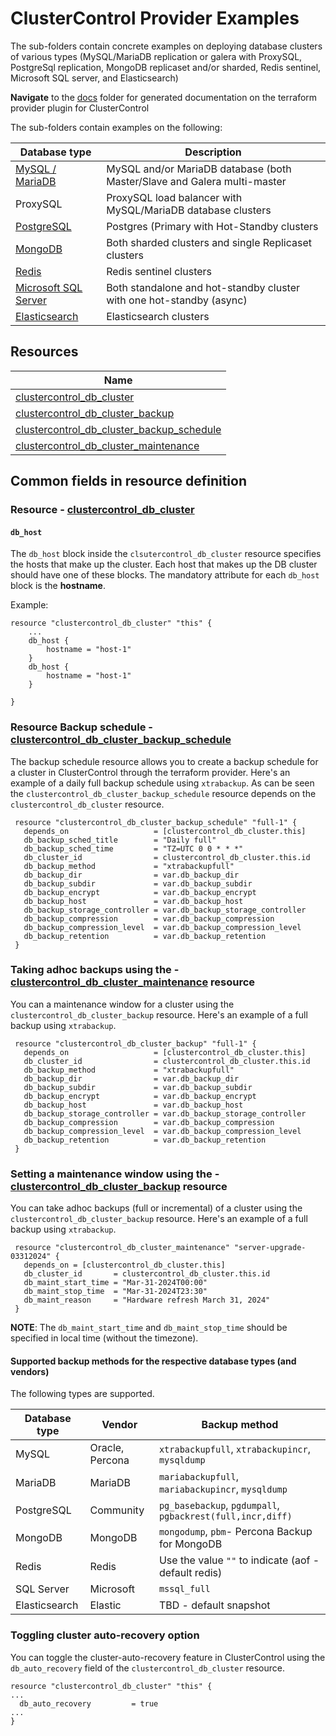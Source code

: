 # ClusterControl Provider Examples

The sub-folders contain concrete examples on deploying database clusters of various types (MySQL/MariaDB replication or galera with ProxySQL,
PostgreSql replication, MongoDB replicaset and/or sharded, Redis sentinel, Microsoft SQL server, and Elasticsearch)

**Navigate** to the [docs](https://github.com/severalnines/terraform-provider-clustercontrol/tree/main/docs) folder for generated documentation on the terraform provider plugin for ClusterControl

The sub-folders contain examples on the following:

| Database type        | Description                                                              |
|----------------------|--------------------------------------------------------------------------|
| [MySQL / MariaDB](https://github.com/severalnines/terraform-provider-clustercontrol/tree/main/examples/mysql-maria)      | MySQL and/or MariaDB database (both Master/Slave and Galera multi-master |
| ProxySQL             | ProxySQL load balancer with MySQL/MariaDB database clusters              |
| [PostgreSQL](https://github.com/severalnines/terraform-provider-clustercontrol/tree/main/examples/postgres)           | Postgres (Primary with Hot-Standby clusters                              |
| [MongoDB](https://github.com/severalnines/terraform-provider-clustercontrol/tree/main/examples/mongo)              | Both sharded clusters and single Replicaset clusters                     |
| [Redis](https://github.com/severalnines/terraform-provider-clustercontrol/tree/main/examples/redis)                | Redis sentinel clusters                                                  |
| [Microsoft SQL Server](https://github.com/severalnines/terraform-provider-clustercontrol/tree/main/examples/mssql) | Both standalone and hot-standby cluster with one hot-standby (async)     |
| [Elasticsearch](https://github.com/severalnines/terraform-provider-clustercontrol/tree/main/examples/elastic)        | Elasticsearch clusters                                                   |



## Resources

| Name                                                                                                                                                                     |
|--------------------------------------------------------------------------------------------------------------------------------------------------------------------------|
| [clustercontrol_db_cluster](https://github.com/severalnines/terraform-provider-clustercontrol/blob/main/docs/resources/db_cluster.md#clustercontrol_db_cluster-resource) |
| [clustercontrol_db_cluster_backup](https://github.com/severalnines/terraform-provider-clustercontrol/blob/main/docs/resources/db_cluster_backup.md#clustercontrol_db_cluster_backup-resource)|                                                                                                                                                                                    |
| [clustercontrol_db_cluster_backup_schedule](https://github.com/severalnines/terraform-provider-clustercontrol/blob/main/docs/resources/db_cluster_backup_schedule.md#clustercontrol_db_cluster_backup_schedule-resource) |
| [clustercontrol_db_cluster_maintenance](https://github.com/severalnines/terraform-provider-clustercontrol/blob/main/docs/resources/db_cluster_maintenance.md#clustercontrol_db_cluster_maintenance-resource)|


## Common fields in resource definition

### Resource - [clustercontrol_db_cluster](https://github.com/severalnines/terraform-provider-clustercontrol/blob/main/docs/resources/db_cluster.md#clustercontrol_db_cluster-resource)
#### `db_host`
The `db_host` block inside the `clsutercontrol_db_cluster` resource specifies the hosts that make up the cluster. Each host
that makes up the DB cluster should have one of these blocks. The mandatory attribute for each `db_host` block is the **hostname**.

Example:

```
resource "clustercontrol_db_cluster" "this" {
    ...
    db_host {
        hostname = "host-1"
    }
    db_host {
        hostname = "host-1"
    }

}
```

### Resource Backup schedule - [clustercontrol_db_cluster_backup_schedule](https://github.com/severalnines/terraform-provider-clustercontrol/blob/main/docs/resources/db_cluster_backup_schedule.md#clustercontrol_db_cluster_backup_schedule-resource)
The backup schedule resource allows you to create a backup schedule for a cluster in ClusterControl through the 
terraform provider. Here's an example of a daily full backup schedule using `xtrabackup`. As can be seen 
the `clustercontrol_db_cluster_backup_schedule` resource depends on the `clustercontrol_db_cluster` resource.

```text
 resource "clustercontrol_db_cluster_backup_schedule" "full-1" {
   depends_on                   = [clustercontrol_db_cluster.this]
   db_backup_sched_title        = "Daily full"
   db_backup_sched_time         = "TZ=UTC 0 0 * * *"
   db_cluster_id                = clustercontrol_db_cluster.this.id
   db_backup_method             = "xtrabackupfull"
   db_backup_dir                = var.db_backup_dir
   db_backup_subdir             = var.db_backup_subdir
   db_backup_encrypt            = var.db_backup_encrypt
   db_backup_host               = var.db_backup_host
   db_backup_storage_controller = var.db_backup_storage_controller
   db_backup_compression        = var.db_backup_compression
   db_backup_compression_level  = var.db_backup_compression_level
   db_backup_retention          = var.db_backup_retention
 }
```

### Taking adhoc backups using the - [clustercontrol_db_cluster_maintenance](https://github.com/severalnines/terraform-provider-clustercontrol/blob/main/docs/resources/db_cluster_maintenance.md#clustercontrol_db_cluster_maintenance-resource) resource
You can a maintenance window for a cluster using the `clustercontrol_db_cluster_backup` resource. 
Here's an example of a full backup using `xtrabackup`. 

```text
 resource "clustercontrol_db_cluster_backup" "full-1" {
   depends_on                   = [clustercontrol_db_cluster.this]
   db_cluster_id                = clustercontrol_db_cluster.this.id
   db_backup_method             = "xtrabackupfull"
   db_backup_dir                = var.db_backup_dir
   db_backup_subdir             = var.db_backup_subdir
   db_backup_encrypt            = var.db_backup_encrypt
   db_backup_host               = var.db_backup_host
   db_backup_storage_controller = var.db_backup_storage_controller
   db_backup_compression        = var.db_backup_compression
   db_backup_compression_level  = var.db_backup_compression_level
   db_backup_retention          = var.db_backup_retention
 }
```

### Setting a maintenance window using the - [clustercontrol_db_cluster_backup](https://github.com/severalnines/terraform-provider-clustercontrol/blob/main/docs/resources/db_cluster_backup.md#clustercontrol_db_cluster_backup-resource) resource
You can take adhoc backups (full or incremental) of a cluster using the `clustercontrol_db_cluster_backup` resource.
Here's an example of a full backup using `xtrabackup`. 

```text
 resource "clustercontrol_db_cluster_maintenance" "server-upgrade-03312024" {
   depends_on = [clustercontrol_db_cluster.this]
   db_cluster_id       = clustercontrol_db_cluster.this.id
   db_maint_start_time = "Mar-31-2024T00:00"
   db_maint_stop_time  = "Mar-31-2024T23:30"
   db_maint_reason     = "Hardware refresh March 31, 2024"
 }
```
**NOTE**: The `db_maint_start_time` and `db_maint_stop_time` should be specified in local time (without the timezone).

#### Supported backup methods for the respective database types (and vendors)

The following types are supported.

| Database type | Vendor         | Backup method                                              |
|---------------|----------------|------------------------------------------------------------|
| MySQL         | Oracle, Percona | `xtrabackupfull`, `xtrabackupincr`, `mysqldump`            |
| MariaDB       | MariaDB        | `mariabackupfull`, `mariabackupincr`, `mysqldump`          |
| PostgreSQL    | Community      | `pg_basebackup`, `pgdumpall`, `pgbackrest(full,incr,diff)` |
| MongoDB       | MongoDB        | `mongodump`, `pbm`- Percona Backup for MongoDB             |
| Redis         | Redis          | Use the value `""` to indicate (aof - default redis)       |
| SQL Server    | Microsoft      | `mssql_full`                                               |
| Elasticsearch | Elastic        | TBD - default snapshot                                     |


### Toggling cluster auto-recovery option
You can toggle the cluster-auto-recovery feature in ClusterControl using the `db_auto_recovery` field of the 
`clustercontrol_db_cluster` resource.

```text
resource "clustercontrol_db_cluster" "this" {
...
  db_auto_recovery         = true
...
}
```